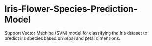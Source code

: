 # Iris-Flower-Species-Prediction-Model
Support Vector Machine (SVM) model for classifying the Iris dataset to predict iris species based on sepal and petal dimensions.
